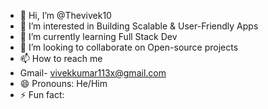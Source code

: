 - 👋 Hi, I’m @Thevivek10
- 👀 I’m interested in Building Scalable & User-Friendly Apps
- 🌱 I’m currently learning Full Stack Dev 
- 💞️ I’m looking to collaborate on Open-source projects
- 📫 How to reach me
- Gmail- vivekkumar113x@gmail.com
- 😄 Pronouns: He/Him
- ⚡ Fun fact: 

<!---
Thevivek10/Thevivek10 is a ✨ special ✨ repository because its `README.md` (this file) appears on your GitHub profile.
You can click the Preview link to take a look at your changes.
--->
